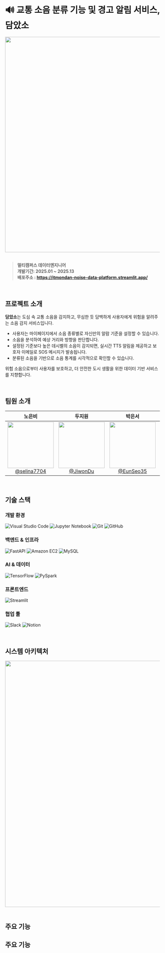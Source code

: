 # 🔊 교통 소음 분류 기능 및 경고 알림 서비스, 담았소 

<div align="center">
  <img src="https://github.com/user-attachments/assets/8b1cae0c-f7d9-4d9d-8e86-4d2036274026" width="700"/>
</div>


<br>

> **멀티캠퍼스 데이터엔지니어**  <br/> **개발기간: 2025.01 ~ 2025.13**  <br/> **배포주소 : https://itmondan-noise-data-platform.streamlit.app/**

<br>

## 프로젝트 소개
**담았소**는 도심 속 교통 소음을 감지하고, 무심한 듯 담백하게 사용자에게 위험을 알려주는 소음 감지 서비스입니다.

- 사용자는 마이페이지에서 소음 종류별로 자신만의 알람 기준을 설정할 수 있습니다.
- 소음을 분석하여 예상 거리와 방향을 판단합니다. 
- 설정된 기준보다 높은 데시벨의 소음이 감지되면, 실시간 TTS 알림을 제공하고 보호자 이메일로 SOS 메시지가 발송됩니다. 
- 분류된 소음을 기반으로 소음 통계를 시각적으로 확인할 수 있습니다.  

위험 소음으로부터 사용자를 보호하고, 더 안전한 도시 생활을 위한 데이터 기반 서비스를 지향합니다.

<br>

## 팀원 소개 

<div align="center">

| **노은비** | **두지원** | **박은서** | **엄기영** |
| :------: |  :------: | :------: | :------: |
| [<img src="https://avatars.githubusercontent.com/selina7704" height=150 width=150> <br/> @selina7704](https://github.com/selina7704) | [<img src="https://avatars.githubusercontent.com/JiwonDu" height=150 width=150> <br/> @JiwonDu](https://github.com/JiwonDu) | [<img src="https://avatars.githubusercontent.com/EunSeo35" height=150 width=150> <br/> @EunSeo35](https://github.com/EunSeo35) | [<img src="https://avatars.githubusercontent.com/Eomcoco" height=150 width=150> <br/> @Eomcoco](https://github.com/Eomcoco) |

</div>

<br>

## 기술 스택 

### 개발 환경
![Visual Studio Code](https://img.shields.io/badge/Visual%20Studio%20Code-007ACC?style=for-the-badge&logo=Visual%20Studio%20Code&logoColor=white)
![Jupyter Notebook](https://img.shields.io/badge/Jupyter%20Notebook-F37626?style=for-the-badge&logo=Jupyter&logoColor=white)
![Git](https://img.shields.io/badge/Git-F05032?style=for-the-badge&logo=Git&logoColor=white)
![GitHub](https://img.shields.io/badge/GitHub-181717?style=for-the-badge&logo=GitHub&logoColor=white)

### 백엔드 & 인프라
![FastAPI](https://img.shields.io/badge/FastAPI-009688?style=for-the-badge&logo=FastAPI&logoColor=white)
![Amazon EC2](https://img.shields.io/badge/Amazon%20EC2-FF9900?style=for-the-badge&logo=Amazon%20AWS&logoColor=white)
![MySQL](https://img.shields.io/badge/MySQL-4479A1?style=for-the-badge&logo=MySQL&logoColor=white)

### AI & 데이터
![TensorFlow](https://img.shields.io/badge/TensorFlow-FF6F00?style=for-the-badge&logo=TensorFlow&logoColor=white)
![PySpark](https://img.shields.io/badge/PySpark-E25A1C?style=for-the-badge&logo=Apache%20Spark&logoColor=white)

### 프론트엔드
![Streamlit](https://img.shields.io/badge/Streamlit-FF4B4B?style=for-the-badge&logo=Streamlit&logoColor=white)

### 협업 툴
![Slack](https://img.shields.io/badge/Slack-4A154B?style=for-the-badge&logo=Slack&logoColor=white)
![Notion](https://img.shields.io/badge/Notion-000000?style=for-the-badge&logo=Notion&logoColor=white)

<br>

## 시스템 아키텍처 

<div align="center">
  <img src="https://github.com/user-attachments/assets/74cfb413-ef99-4446-95fa-9934dbb13bec" width="800"/>
</div>

<br>

## 주요 기능 


## 주요 기능 


